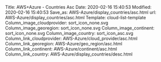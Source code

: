 Title: AWS+Azure - Countries Asc
Date: 2020-02-16 15:40:53
Modified: 2020-02-16 15:40:53
Save_as: AWS-Azure/display_countries/asc.html
url: AWS-Azure/display_countries/asc.html
Template: cloud-list-template
Column_image_cloudprovider: sort_icon_none.svg
Column_image_georegion: sort_icon_none.svg
Column_image_continent: sort_icon_none.svg
Column_image_country: sort_icon_asc.svg
Column_link_cloudprovider: AWS-Azure/cloud_provider/asc.html
Column_link_georegion: AWS-Azure/geo_region/asc.html
Column_link_continent: AWS-Azure/continent/asc.html
Column_link_country: AWS-Azure/display_countries/desc.html